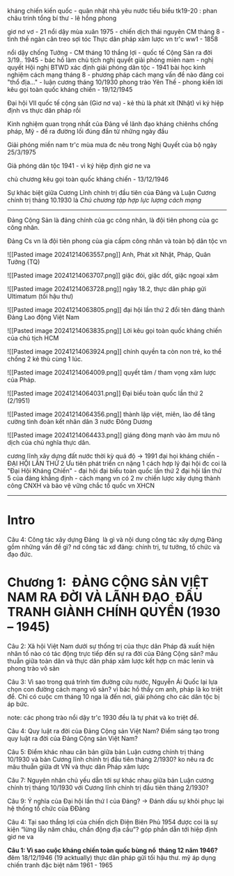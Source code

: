 kháng chiến kiến quốc - quân nhật
nhà yêu nước tiểu biểu tk19-20 : phan châu trinh
tổng bí thư - lê hồng phong 

giơ nơ vơ - 21
nổi dậy mùa xuân 1975 - chiến dịch thái nguyên
CM tháng 8 - tình thế ngàn cân treo sợi tóc 
Thực dân pháp xâm lược vn tr'c ww1 - 1858

nổi dậy chống Tưởng - 
CM tháng 10 thắng lợi - quốc tế Cộng Sản ra đời 3/19..
1945 - bác hồ làm chủ tịch
nghị quyết giải phóng mièn nam - nghị quyết 
Hội nghị BTWD xác định giải phóng dân tộc - 1941 
bài học kinh nghiệm cách mạng tháng 8 - phương pháp cách mạng 
vấn đề nào đảng coi "thổ địa..." - luận cương tháng 10/1930
phong trào Yên Thế - phong kiến 
lời kêu gọi toàn quốc kháng chiến - 19/12/1945

Đại hội VII quốc tế cộng sản (Giơ nơ va) - kẻ thù là phát xít (Nhật) vì ký hiệp định vs thực dân pháp rồi


Kinh nghiệm quan trọng nhất của Đảng về lãnh đạo kháng chiênhs chống pháp, Mỹ - đề ra đường lối đúng đắn từ những ngày đầu

Giải phóng miền nam tr'c mùa mưa đc nêu trong Nghị Quyết của bộ ngày 25/3/1975


Giả phóng dân tộc 1941 - vì ký hiệp định giơ ne va

chủ chương kêu gọi toàn quốc kháng chiến - 13/12/1946

Sự khác biệt giữa Cương Lĩnh chính trị đầu tiên của Đảng và Luận Cương chính trị tháng 10.1930 là *Chủ chương tập hợp lực lượng cách mạng* 

---


Đảng Cộng Sản là đảng chính của gc công nhân, là đội tiên phong  của gc công nhân.

Đảng Cs vn là đội tiên phong của gia cấpm công nhân và toàn bộ dân tộc vn


![[Pasted image 20241214063557.png]]
Anh, Phát xít Nhật, Pháp, Quân Tưởng (TQ)

![[Pasted image 20241214063707.png]]
giặc đói, giặc dốt, giặc ngoại xâm

![[Pasted image 20241214063728.png]]
ngày 18.2, thực dân pháp gửi Ultimatum (tối hậu thư)


![[Pasted image 20241214063805.png]]
đại hội lần thứ 2 đổi tên đảng thành Đảng Lao động Việt Nam

![[Pasted image 20241214063835.png]]
Lời kêu gọi toàn quốc kháng chiến của chủ tịch HCM 


![[Pasted image 20241214063924.png]]
chính quyền ta còn non trẻ, ko thể chống 2 kẻ thù cùng 1 lúc.


![[Pasted image 20241214064009.png]]
quyết tâm / tham vọng xâm lược của Pháp.


![[Pasted image 20241214064031.png]]
Đại biểu toàn quốc lần thứ 2 (2/1951)

![[Pasted image 20241214064356.png]]
thành lập việt, miên, lào để tăng cường tình đoàn kết nhân dân 3 nước Đông Dương

![[Pasted image 20241214064433.png]]
giáng đòng mạnh vào âm mưu nô dịch của chủ nghĩa thực dân.


cương lĩnh xây dựng đất nước thời kỳ quá độ -> 1991
đại họi kháng chiến - ĐẠI HỘI LẦN THỨ 2
Ưu tiên phát triển cn nặng 1 cách hợp lý
đại hội đc coi là "Đại Hội Kháng Chiến" - đại hội đại biểu toàn quốc lần thứ 2
đại hội lần thứ 5 của đảng khẳng định - cách mạng vn có 2 nv chiến lược xây dựng thành công CNXH và bảo vệ vững chắc tổ quốc vn XHCN

---

# Intro
Câu 4: Công tác xây dựng Đảng  là gì và nội dung công tác xây dựng Đảng gồm những vấn đề gì?
nd công tác xd đảng: chính trị, tư tưởng, tổ chức và đạo đức.

# Chương 1:  ĐẢNG CỘNG SẢN VIỆT NAM RA ĐỜI VÀ LÃNH ĐẠO  ĐẤU TRANH GIÀNH CHÍNH QUYỀN (1930 – 1945)

Câu 2: Xã hội Việt Nam dưới sự thống trị của thực dân Pháp đã xuất hiện nhân tố nào có tác động trực tiếp đến sự ra đời của Đảng Cộng sản?
mâu thuẫn giữa toàn dân và thực dân pháp xâm lược kết hợp cn mác lenin và phong trào vô sản

Câu 3: Vì sao trong quá trình tìm đường cứu nước, Nguyễn Ái Quốc lại lựa chọn con đường cách mạng vô sản?
vì bác hồ thấy cm anh, pháp là ko triệt để. Chỉ có cuộc cm tháng 10 nga là đến nơi, giải phóng cho các dân tộc bị áp bức.


note: các phong trào nổi dậy tr'c 1930 đều là tự phát và ko triệt để.

Câu 4: Quy luật ra đời của Đảng Cộng sản Việt Nam? Điểm sáng tạo trong quy luật ra đời của Đảng Cộng sản Việt Nam?


Câu 5: Điểm khác nhau căn bản giữa bản Luận cương chính trị tháng 10/1930 và bản Cương lĩnh chính trị đầu tiên tháng 2/1930?
ko nêu ra đc mâu thuẫn giữa dt VN và thực dân Pháp xâm lược



Câu 7: Nguyên nhân chủ yếu dẫn tới sự khác nhau giữa bản Luận cương chính trị tháng 10/1930 với Cương lĩnh chính trị đầu tiên tháng 2/1930?

Câu 9: Ý nghĩa của Đại hội lần thứ I của Đảng?
-> Đánh dấu sự khôi phục lại hệ thống tổ chức của ĐĐảng


Câu 4: Tại sao thắng lợi của chiến dịch Điện Biên Phủ 1954 được coi là sự kiện “lừng lẫy năm châu, chấn động địa cầu”?
góp phần dẫn tới hiệp định giơ ne va

**Câu 1: Vì sao cuộc kháng chiến toàn quốc bùng nổ  tháng 12 năm 1946?**
đêm 18/12/1946 (19 acktually) thực dân pháp gửi tối hậu thư. 
mỹ áp dụng chiến tranh đặc biệt năm 1961 - 1965


